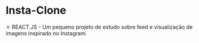 # Insta-Clone
 ⚛️ REACT.JS - Um pequeno projeto de estudo sobre feed e visualização de imagens inspirado no Instagram.
